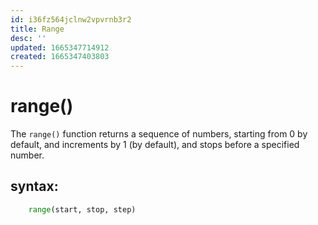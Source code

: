 ```yaml
---
id: i36fz564jclnw2vpvrnb3r2
title: Range
desc: ''
updated: 1665347714912
created: 1665347403803
---
```


# range()
The ```range()``` function returns a sequence of numbers, starting from 0 by default, and increments by 1 (by default), and stops before a specified number.

## syntax:
```python
    range(start, stop, step)
```
